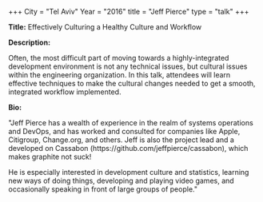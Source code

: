 +++
City = "Tel Aviv"
Year = "2016"
title = "Jeff Pierce"
type = "talk"
+++

<div class="span-15  ">
  <div class="span-15  last ">
  <p><strong>Title:</strong>
  Effectively Culturing a Healthy Culture and Workflow
  </p>

  <p><strong>Description:</strong></p>

  <p>Often, the most difficult part of moving towards a highly-integrated development environment is not any technical issues, but cultural issues within the engineering organization.  In this talk, attendees will learn effective techniques to make the cultural changes needed to get a smooth, integrated workflow implemented.</p>
      <p><strong>Bio:</strong></p>

  <p>"Jeff Pierce has a wealth of experience in the realm of systems operations and DevOps, and has worked and consulted for companies like Apple, Citigroup, Change.org, and others.  Jeff is also the project lead and a developed on Cassabon (https://github.com/jeffpierce/cassabon), which makes graphite not suck!

He is especially interested in development culture and statistics, learning new ways of doing things, developing and playing video games, and occasionally speaking in front of large groups of people."</p>

  </div>
</div>
